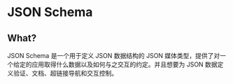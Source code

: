 # JSON Schema

## What?

JSON Schema 是一个用于定义 JSON 数据结构的 JSON 媒体类型，提供了对一个给定的应用取得什么数据以及如何与之交互的约定。并且想要为 JSON 数据定义验证、文档、超链接导航和交互控制。